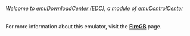 ###### Welcome to [emuDownloadCenter (EDC)](https://github.com/PhoenixInteractiveNL/emuDownloadCenter/wiki/), a module of [emuControlCenter](https://github.com/PhoenixInteractiveNL/emuControlCenter/wiki/)

For more information about this emulator, visit the [**FireGB**](https://github.com/PhoenixInteractiveNL/emuDownloadCenter/wiki/Emulator-firegb#menu) page.
